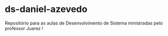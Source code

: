 # ds-daniel-azevedo

Repositório para as aulas de Desenvolvimento de Sistema ministradas pelo professor Juarez !
